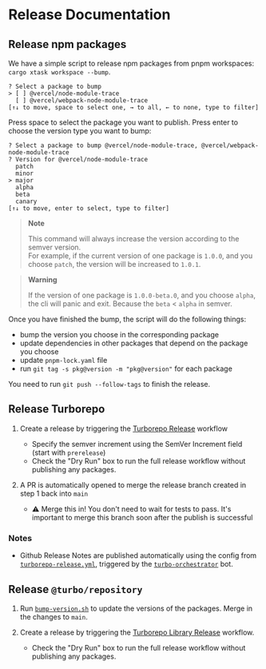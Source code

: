 # Release Documentation

## Release npm packages

We have a simple script to release npm packages from pnpm workspaces: `cargo xtask workspace --bump`.

```text
? Select a package to bump
> [ ] @vercel/node-module-trace
  [ ] @vercel/webpack-node-module-trace
[↑↓ to move, space to select one, → to all, ← to none, type to filter]
```

Press space to select the package you want to publish.
Press enter to choose the version type you want to bump:

```text
? Select a package to bump @vercel/node-module-trace, @vercel/webpack-node-module-trace
? Version for @vercel/node-module-trace
  patch
  minor
> major
  alpha
  beta
  canary
[↑↓ to move, enter to select, type to filter]
```

> **Note**
>
> This command will always increase the version according to the semver version. <br/>
> For example, if the current version of one package is `1.0.0`, and you choose `patch`, the version will be increased to `1.0.1`. <br/>

> **Warning**
>
> If the version of one package is `1.0.0-beta.0`, and you choose `alpha`, the cli will panic and exit. Because the `beta` < `alpha` in semver.

Once you have finished the bump, the script will do the following things:

- bump the version you choose in the corresponding package
- update dependencies in other packages that depend on the package you choose
- update `pnpm-lock.yaml` file
- run `git tag -s pkg@version -m "pkg@version"` for each package

You need to run `git push --follow-tags` to finish the release.

## Release Turborepo

1. Create a release by triggering the [Turborepo Release][1] workflow

   - Specify the semver increment using the SemVer Increment field (start with `prerelease`)
   - Check the "Dry Run" box to run the full release workflow without publishing any packages.

2. A PR is automatically opened to merge the release branch created in step 1 back into `main`

   - ⚠️ Merge this in! You don't need to wait for tests to pass. It's important to merge this branch soon after the publish is successful

### Notes

- Github Release Notes are published automatically using the config from [`turborepo-release.yml`][2],
  triggered by the [`turbo-orchestrator`][3] bot.

## Release `@turbo/repository`

1. Run [`bump-version.sh`][4] to update the versions of the packages. Merge in the changes to `main`.

2. Create a release by triggering the [Turborepo Library Release][5] workflow.
   - Check the "Dry Run" box to run the full release workflow without publishing any packages.

[1]: https://github.com/vercel/turborepo/actions/workflows/turborepo-release.yml
[2]: https://github.com/vercel/turborepo/blob/main/.github/turborepo-release.yml
[3]: https://github.com/apps/turbo-orchestrator
[4]: https://github.com/vercel/turborepo/blob/main/packages/turbo-repository/scripts/bump-version.sh
[5]: https://github.com/vercel/turborepo/actions/workflows/turborepo-library-release.yml
